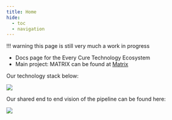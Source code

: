 ```yaml
---
title: Home
hide: 
  - toc
  - navigation
---
```

 

!!! warning
  this page is still very much a work in progress

<!-- to be properly articulate as a docs page, taking notes in bullets for now -->
- Docs page for the Every Cure Technology Ecosystem
- Main project: MATRIX can be found at [Matrix](./matrix/index.md)

Our technology stack below:

![](./assets/img/mtrx_tech_stack.drawio)

Our shared end to end vision of the pipeline can be found here:

![](./assets/img/mtrx_arch.drawio)
